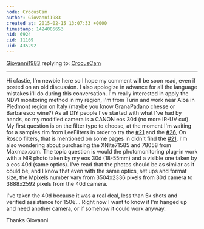 ```yaml
---
node: CrocusCam
author: Giovanni1983
created_at: 2015-02-15 13:07:33 +0000
timestamp: 1424005653
nid: 6924
cid: 11169
uid: 435292
---
```




[Giovanni1983](../profile/Giovanni1983) replying to: [CrocusCam](../notes/cfastie/04-20-2013/crocuscam)

----
Hi cfastie, I'm newbie here so I hope my comment will be soon read, even if posted on an old discussion. I also apologize in advance for all the language mistakes i'll do during this conversation. 
I'm really interested in apply the NDVI monitoring method in my region, I'm from Turin and work near Alba in Piedmont region on Italy (maybe you know GranaPadano chesse or Barbaresco wine?) As all DIY people I've started with what I've had  by hands, so my modified camera is a CANON eos 30d (no more IR-UV cut). My first question is on the filter type to choose, at the moment I'm waiting for a samples rim from LeeFilters in order to try the [#21](/n/21) and the [#26](/n/26), On Rosco filters, that is mentioned on some pages in didn't find the [#21](/n/21).
I'm also wondering about purchasing the XNite71585 and 78058 from Maxmax.com.
The topic question is would the photomonitoring plug-in work with a NIR photo taken by my eos 30d (18-55mm) and a visible one taken by a eos 40d (same optics). I've read that the photos should be as similar as it could be, and I know that even with the same optics, set ups and format size, the Mpixels number vary from 3504x2336 pixels from 30d camera to 3888x2592 pixels from the 40d camera.

I've taken the 40d because it was a real deal, less than 5k shots and verified assistance for 150€...
Right now I want to know if I'm hanged up and need another camera, or if somehow it could work anyway.

Thanks
Giovanni